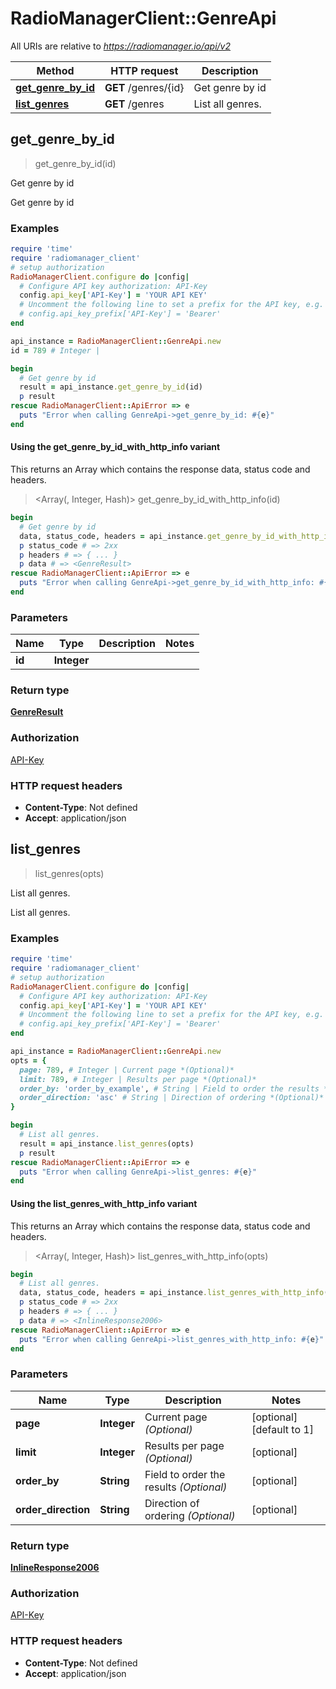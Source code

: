 # RadioManagerClient::GenreApi

All URIs are relative to *https://radiomanager.io/api/v2*

| Method | HTTP request | Description |
| ------ | ------------ | ----------- |
| [**get_genre_by_id**](GenreApi.md#get_genre_by_id) | **GET** /genres/{id} | Get genre by id |
| [**list_genres**](GenreApi.md#list_genres) | **GET** /genres | List all genres. |


## get_genre_by_id

> <GenreResult> get_genre_by_id(id)

Get genre by id

Get genre by id

### Examples

```ruby
require 'time'
require 'radiomanager_client'
# setup authorization
RadioManagerClient.configure do |config|
  # Configure API key authorization: API-Key
  config.api_key['API-Key'] = 'YOUR API KEY'
  # Uncomment the following line to set a prefix for the API key, e.g. 'Bearer' (defaults to nil)
  # config.api_key_prefix['API-Key'] = 'Bearer'
end

api_instance = RadioManagerClient::GenreApi.new
id = 789 # Integer | 

begin
  # Get genre by id
  result = api_instance.get_genre_by_id(id)
  p result
rescue RadioManagerClient::ApiError => e
  puts "Error when calling GenreApi->get_genre_by_id: #{e}"
end
```

#### Using the get_genre_by_id_with_http_info variant

This returns an Array which contains the response data, status code and headers.

> <Array(<GenreResult>, Integer, Hash)> get_genre_by_id_with_http_info(id)

```ruby
begin
  # Get genre by id
  data, status_code, headers = api_instance.get_genre_by_id_with_http_info(id)
  p status_code # => 2xx
  p headers # => { ... }
  p data # => <GenreResult>
rescue RadioManagerClient::ApiError => e
  puts "Error when calling GenreApi->get_genre_by_id_with_http_info: #{e}"
end
```

### Parameters

| Name | Type | Description | Notes |
| ---- | ---- | ----------- | ----- |
| **id** | **Integer** |  |  |

### Return type

[**GenreResult**](GenreResult.md)

### Authorization

[API-Key](../README.md#API-Key)

### HTTP request headers

- **Content-Type**: Not defined
- **Accept**: application/json


## list_genres

> <InlineResponse2006> list_genres(opts)

List all genres.

List all genres.

### Examples

```ruby
require 'time'
require 'radiomanager_client'
# setup authorization
RadioManagerClient.configure do |config|
  # Configure API key authorization: API-Key
  config.api_key['API-Key'] = 'YOUR API KEY'
  # Uncomment the following line to set a prefix for the API key, e.g. 'Bearer' (defaults to nil)
  # config.api_key_prefix['API-Key'] = 'Bearer'
end

api_instance = RadioManagerClient::GenreApi.new
opts = {
  page: 789, # Integer | Current page *(Optional)*
  limit: 789, # Integer | Results per page *(Optional)*
  order_by: 'order_by_example', # String | Field to order the results *(Optional)*
  order_direction: 'asc' # String | Direction of ordering *(Optional)*
}

begin
  # List all genres.
  result = api_instance.list_genres(opts)
  p result
rescue RadioManagerClient::ApiError => e
  puts "Error when calling GenreApi->list_genres: #{e}"
end
```

#### Using the list_genres_with_http_info variant

This returns an Array which contains the response data, status code and headers.

> <Array(<InlineResponse2006>, Integer, Hash)> list_genres_with_http_info(opts)

```ruby
begin
  # List all genres.
  data, status_code, headers = api_instance.list_genres_with_http_info(opts)
  p status_code # => 2xx
  p headers # => { ... }
  p data # => <InlineResponse2006>
rescue RadioManagerClient::ApiError => e
  puts "Error when calling GenreApi->list_genres_with_http_info: #{e}"
end
```

### Parameters

| Name | Type | Description | Notes |
| ---- | ---- | ----------- | ----- |
| **page** | **Integer** | Current page *(Optional)* | [optional][default to 1] |
| **limit** | **Integer** | Results per page *(Optional)* | [optional] |
| **order_by** | **String** | Field to order the results *(Optional)* | [optional] |
| **order_direction** | **String** | Direction of ordering *(Optional)* | [optional] |

### Return type

[**InlineResponse2006**](InlineResponse2006.md)

### Authorization

[API-Key](../README.md#API-Key)

### HTTP request headers

- **Content-Type**: Not defined
- **Accept**: application/json

